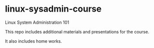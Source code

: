 linux-sysadmin-course
=====================

Linux System Administration 101

This repo includes additional materials and presentations for the course.

It also includes home works.
